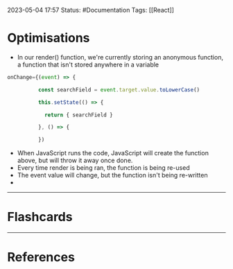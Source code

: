 2023-05-04 17:57
Status: #Documentation 
Tags: [[React]]

# Optimisations

* In our render() function, we're currently storing an anonymous function, a function that isn't stored anywhere in a variable

```javascript
onChange={(event) => {

          const searchField = event.target.value.toLowerCase()

          this.setState(() => {

            return { searchField }

          }, () => {

          })
```

* When JavaScript runs the code, JavaScript will create the function above, but will throw it away once done. 
* Every time render is being ran, the function is being re-used
* The event value will change, but the function isn't being re-written
* 





___
# Flashcards



---
# References
